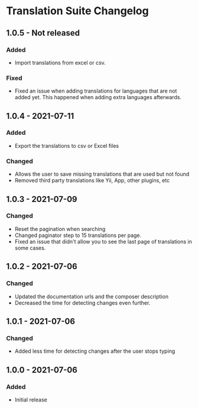 # Translation Suite Changelog

## 1.0.5 - Not released
### Added
- Import translations from excel or csv.

### Fixed
- Fixed an issue when adding translations for languages that are not added yet. This happened when adding extra languages afterwards.

## 1.0.4 - 2021-07-11
### Added
- Export the translations to csv or Excel files
### Changed
- Allows the user to save missing translations that are used but not found
- Removed third party translations like Yii, App, other plugins, etc

## 1.0.3 - 2021-07-09
### Changed
- Reset the pagination when searching
- Changed paginator step to 15 translations per page.
- Fixed an issue that didn't allow you to see the last page of translations in some cases.

## 1.0.2 - 2021-07-06
### Changed
- Updated the documentation urls and the composer description
- Decreased the time for detecting changes even further.

## 1.0.1 - 2021-07-06
### Changed
- Added less time for detecting changes after the user stops typing

## 1.0.0 - 2021-07-06
### Added
- Initial release